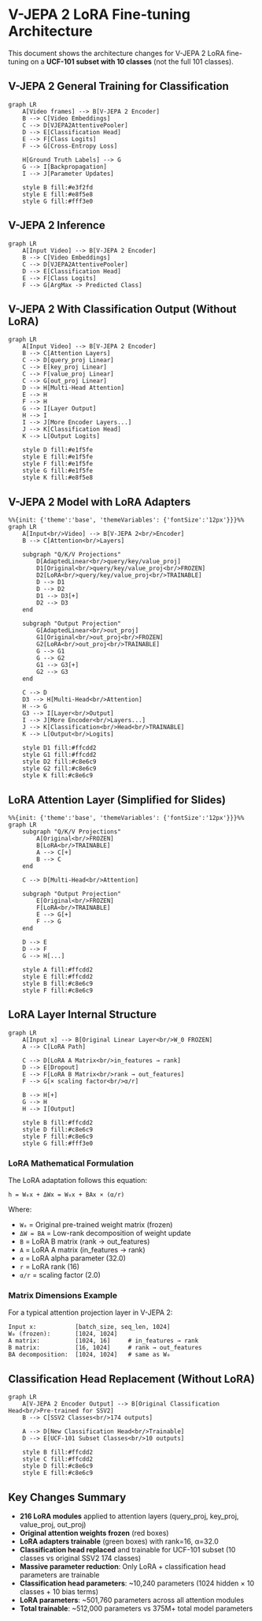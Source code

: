 # V-JEPA 2 LoRA Fine-tuning Architecture

This document shows the architecture changes for V-JEPA 2 LoRA fine-tuning on a **UCF-101 subset with 10 classes** (not the full 101 classes).

## V-JEPA 2 General Training for Classification
```mermaid
graph LR
    A[Video frames] --> B[V-JEPA 2 Encoder]
    B --> C[Video Embeddings]
    C --> D[VJEPA2AttentivePooler]
    D --> E[Classification Head]
    E --> F[Class Logits]
    F --> G[Cross-Entropy Loss]

    H[Ground Truth Labels] --> G
    G --> I[Backpropagation]
    I --> J[Parameter Updates]

    style B fill:#e3f2fd
    style E fill:#e8f5e8
    style G fill:#fff3e0
```

## V-JEPA 2 Inference
```mermaid
graph LR
    A[Input Video] --> B[V-JEPA 2 Encoder]
    B --> C[Video Embeddings]
    C --> D[VJEPA2AttentivePooler]
    D --> E[Classification Head]
    E --> F[Class Logits]
    F --> G[ArgMax -> Predicted Class]
```

## V-JEPA 2 With Classification Output (Without LoRA)
```mermaid
graph LR
    A[Input Video] --> B[V-JEPA 2 Encoder]
    B --> C[Attention Layers]
    C --> D[query_proj Linear]
    C --> E[key_proj Linear]
    C --> F[value_proj Linear]
    C --> G[out_proj Linear]
    D --> H[Multi-Head Attention]
    E --> H
    F --> H
    G --> I[Layer Output]
    H --> I
    I --> J[More Encoder Layers...]
    J --> K[Classification Head]
    K --> L[Output Logits]

    style D fill:#e1f5fe
    style E fill:#e1f5fe
    style F fill:#e1f5fe
    style G fill:#e1f5fe
    style K fill:#e8f5e8
```

## V-JEPA 2 Model with LoRA Adapters
```mermaid
%%{init: {'theme':'base', 'themeVariables': {'fontSize':'12px'}}}%%
graph LR
    A[Input<br/>Video] --> B[V-JEPA 2<br/>Encoder]
    B --> C[Attention<br/>Layers]

    subgraph "Q/K/V Projections"
        D[AdaptedLinear<br/>query/key/value_proj]
        D1[Original<br/>query/key/value_proj<br/>FROZEN]
        D2[LoRA<br/>query/key/value_proj<br/>TRAINABLE]
        D --> D1
        D --> D2
        D1 --> D3[+]
        D2 --> D3
    end

    subgraph "Output Projection"
        G[AdaptedLinear<br/>out_proj]
        G1[Original<br/>out_proj<br/>FROZEN]
        G2[LoRA<br/>out_proj<br/>TRAINABLE]
        G --> G1
        G --> G2
        G1 --> G3[+]
        G2 --> G3
    end

    C --> D
    D3 --> H[Multi-Head<br/>Attention]
    H --> G
    G3 --> I[Layer<br/>Output]
    I --> J[More Encoder<br/>Layers...]
    J --> K[Classification<br/>Head<br/>TRAINABLE]
    K --> L[Output<br/>Logits]

    style D1 fill:#ffcdd2
    style G1 fill:#ffcdd2
    style D2 fill:#c8e6c9
    style G2 fill:#c8e6c9
    style K fill:#c8e6c9
```

## LoRA Attention Layer (Simplified for Slides)
```mermaid
%%{init: {'theme':'base', 'themeVariables': {'fontSize':'12px'}}}%%
graph LR
    subgraph "Q/K/V Projections"
        A[Original<br/>FROZEN]
        B[LoRA<br/>TRAINABLE]
        A --> C[+]
        B --> C
    end

    C --> D[Multi-Head<br/>Attention]

    subgraph "Output Projection"
        E[Original<br/>FROZEN]
        F[LoRA<br/>TRAINABLE]
        E --> G[+]
        F --> G
    end

    D --> E
    D --> F
    G --> H[...]

    style A fill:#ffcdd2
    style E fill:#ffcdd2
    style B fill:#c8e6c9
    style F fill:#c8e6c9
```

## LoRA Layer Internal Structure
```mermaid
graph LR
    A[Input x] --> B[Original Linear Layer<br/>W_0 FROZEN]
    A --> C[LoRA Path]

    C --> D[LoRA A Matrix<br/>in_features → rank]
    D --> E[Dropout]
    E --> F[LoRA B Matrix<br/>rank → out_features]
    F --> G[× scaling factor<br/>α/r]

    B --> H[+]
    G --> H
    H --> I[Output]

    style B fill:#ffcdd2
    style D fill:#c8e6c9
    style F fill:#c8e6c9
    style G fill:#fff3e0
```

### LoRA Mathematical Formulation

The LoRA adaptation follows this equation:
```
h = W₀x + ΔWx = W₀x + BAx × (α/r)
```

Where:
- `W₀` = Original pre-trained weight matrix (frozen)
- `ΔW = BA` = Low-rank decomposition of weight update
- `B` = LoRA B matrix (rank → out_features)
- `A` = LoRA A matrix (in_features → rank)
- `α` = LoRA alpha parameter (32.0)
- `r` = LoRA rank (16)
- `α/r` = scaling factor (2.0)

### Matrix Dimensions Example
For a typical attention projection layer in V-JEPA 2:
```
Input x:           [batch_size, seq_len, 1024]
W₀ (frozen):       [1024, 1024]
A matrix:          [1024, 16]     # in_features → rank
B matrix:          [16, 1024]     # rank → out_features
BA decomposition:  [1024, 1024]   # same as W₀
```

## Classification Head Replacement (Without LoRA)
```mermaid
graph LR
    A[V-JEPA 2 Encoder Output] --> B[Original Classification Head<br/>Pre-trained for SSV2]
    B --> C[SSV2 Classes<br/>174 outputs]

    A --> D[New Classification Head<br/>Trainable]
    D --> E[UCF-101 Subset Classes<br/>10 outputs]

    style B fill:#ffcdd2
    style C fill:#ffcdd2
    style D fill:#c8e6c9
    style E fill:#c8e6c9
```

## Key Changes Summary
- **216 LoRA modules** applied to attention layers (query_proj, key_proj, value_proj, out_proj)
- **Original attention weights frozen** (red boxes)
- **LoRA adapters trainable** (green boxes) with rank=16, α=32.0
- **Classification head replaced** and trainable for UCF-101 subset (10 classes vs original SSV2 174 classes)
- **Massive parameter reduction**: Only LoRA + classification head parameters are trainable
- **Classification head parameters**: ~10,240 parameters (1024 hidden × 10 classes + 10 bias terms)
- **LoRA parameters**: ~501,760 parameters across all attention modules
- **Total trainable**: ~512,000 parameters vs 375M+ total model parameters
